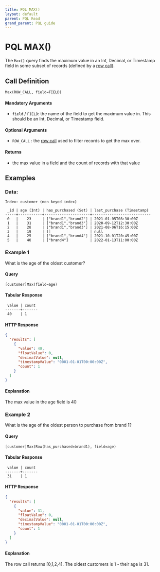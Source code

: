 ```yaml
---
title: PQL MAX()
layout: default
parent: PQL Read
grand_parent: PQL guide
---
```


# PQL MAX()

The `Max()` query finds the maximum value in an Int, Decimal, or Timestamp field in some subset of records (defined by a [row call](/docs/pql-guide/pql-read-home#row-calls)).

## Call Definition
```
Max(ROW_CALL, field=FIELD)
```

#### Mandatory Arguments
 - `field` / `FIELD`: the name of the field to get the maximum value in. This should be an Int, Decimal, or Timestamp field.

#### Optional Arguments
 - `ROW_CALL` : the [row call](/docs/pql-guide/pql-read-home#row-calls) used to filter records to get the max over.

#### Returns
- the max value in a field and the count of records with that value

## Examples

### Data:
```
Index: customer (non keyed index)

 _id | age (Int) | has_purchased (Set) | last_purchase (Timestamp)
-----+-----------+---------------------+---------------------------
 0   |    23     | ["brand1","brand2"] | 2021-01-05T08:30:00Z
 1   |    31     | ["brand1","brand3"] | 2020-09-12T12:30:00Z
 2   |    28     | ["brand1","brand3"] | 2021-08-06T16:15:00Z
 3   |    19     | []                  | null
 4   |    25     | ["brand1","brand4"] | 2021-10-01T20:45:00Z
 5   |    40     | ["brand4"]          | 2022-01-13T11:00:00Z
```

### Example 1
What is the age of the oldest customer?

#### Query
```
[customer]Max(field=age)
```
#### Tabular Response
```
 value | count
-------+-------
 40    | 1
```
#### HTTP Response
```json
{
  "results": [
    {
      "value": 40,
      "floatValue": 0,
      "decimalValue": null,
      "timestampValue": "0001-01-01T00:00:00Z",
      "count": 1
    }
  ]
}
```
#### Explanation
The max value in the age field is 40


### Example 2
What is the age of the oldest person to purchase from brand 1?

#### Query
```
[customer]Max(Row(has_purchased=brand1), field=age)
```
#### Tabular Response
```
 value | count
-------+-------
 31    | 1
```

#### HTTP Response
```json
{
  "results": [
    {
      "value": 31,
      "floatValue": 0,
      "decimalValue": null,
      "timestampValue": "0001-01-01T00:00:00Z",
      "count": 1
    }
  ]
}
```

#### Explanation
The row call returns [0,1,2,4]. The oldest customers is 1 - their age is 31.
